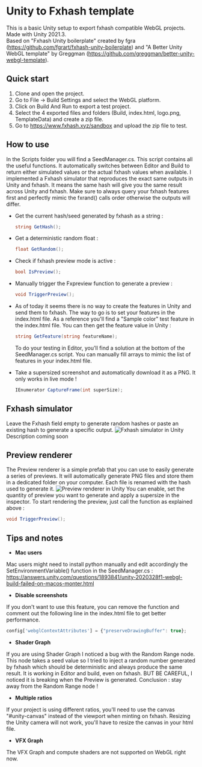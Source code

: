 # Unity to Fxhash template
This is a basic Unity setup to export fxhash compatible WebGL projects.  
Made with Unity 2021.3.  
Based on "Fxhash Unity boilerplate" created by fgra (https://github.com/fgrart/fxhash-unity-boilerplate) and "A Better Unity WebGL template" by Greggman (https://github.com/greggman/better-unity-webgl-template).

## Quick start
1. Clone and open the project.
2. Go to File -> Build Settings and select the WebGL platform.
3. Click on Build And Run to export a test project.
4. Select the 4 exported files and folders (Build, index.html, logo.png, TemplateData) and create a zip file.
5. Go to https://www.fxhash.xyz/sandbox and upload the zip file to test.

## How to use

In the Scripts folder you will find a SeedManager.cs. This script contains all the useful functions. It automatically switches between Editor and Build to return either simulated values or the actual fxhash values when available. I implemented a Fxhash simulator that reproduces the exact same outputs in Unity and fxhash. It means the same hash will give you the same result across Unity and fxhash. Make sure to always query your fxhash features first and perfectly mimic the fxrand() calls order otherwise the outputs will differ.

- Get the current hash/seed generated by fxhash as a string :
  ```csharp
  string GetHash();
  ```
   
- Get a deterministic random float :
  ```csharp
  float GetRandom();
  ```  
  
- Check if fxhash preview mode is active :
  ```csharp
  bool IsPreview();
  ```
  
- Manually trigger the Fxpreview function to generate a preview :
  ```csharp
  void TriggerPreview();
  ```
  
- As of today it seems there is no way to create the features in Unity and send them to fxhash. The way to go is to set your features in the index.html file. As a reference you'll find a "Sample color" test feature in the index.html file. You can then get the feature value in Unity :
  ```csharp
  string GetFeature(string featureName);
  ```
  To do your testing in Editor, you'll find a solution at the bottom of the SeedManager.cs script. You can manually fill arrays to mimic the list of features in your index.html file.
  
- Take a supersized screenshot and automatically download it as a PNG. It only works in live mode !
  ```csharp
  IEnumerator CaptureFrame(int superSize);
  ```

## Fxhash simulator

Leave the Fxhash field empty to generate random hashes or paste an existing hash to generate a specific output.
![Fxhash simulator in Unity](https://ferdinanddervieux.com/ImageHosting/FxhashSimulator2.png)
Description coming soon

## Preview renderer

The Preview renderer is a simple prefab that you can use to easily generate a series of previews. It will automatically generate PNG files and store them in a dedicated folder on your computer. Each file is renamed with the hash used to generate it.
![Preview renderer in Unity](https://ferdinanddervieux.com/ImageHosting/PreviewRenderer1.png)
You can enable, set the quantity of preview you want to generate and apply a supersize in the inspector. To start rendering the preview, just call the function as explained above :
  ```csharp
  void TriggerPreview();
  ```

## Tips and notes
- **Mac users**

Mac users might need to install python manually and edit accordingly the SetEnvironmentVariable() function in the SeedManager.cs : https://answers.unity.com/questions/1893841/unity-2020328f1-webgl-build-failed-on-macos-monter.html 

- **Disable screenshots**

If you don't want to use this feature, you can remove the function and comment out the following line in the index.html file to get better performance.
```javascript
config['webglContextAttributes'] = {"preserveDrawingBuffer": true};
```

- **Shader Graph**

If you are using Shader Graph I noticed a bug with the Random Range node. This node takes a seed value so I tried to inject a random number generated by fxhash which should be deterministic and always produce the same result. It is working in Editor and build, even on fxhash. BUT BE CAREFUL, I noticed it is breaking when the Preview is generated. Conclusion : stay away from the Random Range node !

- **Multiple ratios**

If your project is using different ratios, you'll need to use the canvas "#unity-canvas" instead of the viewport when minting on fxhash. Resizing the Unity camera will not work, you'll have to resize the canvas in your html file.

- **VFX Graph**

The VFX Graph and compute shaders are not supported on WebGL right now.
